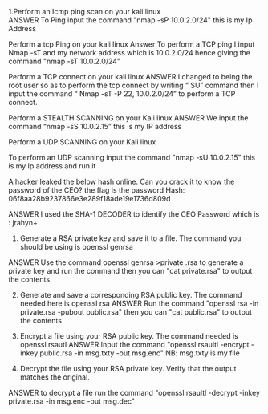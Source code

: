 1.Perform an Icmp ping  scan on your kali linux                    
ANSWER 
To Ping input the command  "nmap -sP 10.0.2.0/24" this is my Ip Address


 Perform a tcp Ping on your kali linux
Answer 
To perform a TCP ping I input Nmap  -sT  and my network address which is 10.0.2.0/24 hence giving the command "nmap -sT  10.0.2.0/24"

Perform a TCP connect on your kali linux
ANSWER
I changed to  being the root user so as to perform the tcp connect by writing “ SU” command then I input the command “ Nmap  -sT -P  22, 10.0.2.0/24”  to perform a TCP connect. 


Perform a STEALTH SCANNING on your Kali linux
ANSWER
We input the command  “nmap -sS 10.0.2.15” this is my IP address

Perform a UDP SCANNING on your Kali linux

To perform an UDP scanning  input the command   "nmap -sU 10.0.2.15" this is my Ip address and run it


A hacker leaked the below hash online. Can you crack it to know the password of the CEO? the flag is the password Hash: 06f8aa28b9237866e3e289f18ade19e1736d809d

ANSWER 
I used the SHA-1 DECODER to identify the CEO Password which is : jrahyn+



1.	Generate a RSA private key and save it to a file. The command you should be using is openssl genrsa

ANSWER 
Use the command  openssl genrsa >private .rsa to generate a private key and run the command
then you can  "cat private.rsa"  to output the contents 


2.	Generate and save a corresponding RSA public key. The command needed here is openssl rsa
ANSWER
Run the command    "openssl rsa -in private.rsa -pubout public.rsa"
then you can "cat public.rsa" to output the contents

3.	Encrypt a file using your RSA public key. The command needed is openssl rsautl
ANSWER
Input the command  "openssl rsaultl -encrypt -inkey public.rsa -in msg.txty -out msg.enc"
NB: msg.txty is my file 

4.	Decrypt the file using your RSA private key. Verify that the output matches the original.

ANSWER
to decrypt a file run the command 
"openssl rsaultl -decrypt -inkey private.rsa -in msg.enc -out msg.dec"


